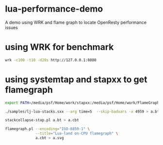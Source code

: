 # lua-performance-demo
A demo using WRK and flame graph to locate OpenResty performance issues

# using WRK for benchmark
```bash
wrk -c100 -t10 -d20s http://127.0.0.1:8080
```

# using systemtap and stapxx to get flamegraph
```bash
export PATH=/media/psf/Home/work/stapxx:/media/psf/Home/work/FlameGraph:/media/psf/Home/work/openresty-systemtap-toolkit:$PATH

./samples/lj-lua-stacks.sxx --arg time=5  --skip-badvars -x 4959 > a.bt

stackcollapse-stap.pl a.bt > a.cbt

flamegraph.pl --encoding="ISO-8859-1" \
              --title="Lua-land on-CPU flamegraph" \
              a.cbt > a.svg
```
